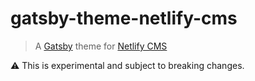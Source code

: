# gatsby-theme-netlify-cms

> A [Gatsby](https://github.com/gatsbyjs/gatsby) theme for
> [Netlify CMS](https://www.netlifycms.org)

:warning: This is experimental and subject to breaking changes.
